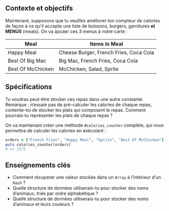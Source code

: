 ## Contexte et objectifs

Maintenant, supposons que tu veuilles améliorer ton compteur de calories de façon à ce qu’il accepte une liste de boissons, burgers, garnitures **et MENUS** (meals). On va ajouter ces 3 menus à notre carte :

<table class="table">
  <thead>
    <tr>
      <th>Meal</th>
      <th>Items in Meal</th>
    </tr>
  </thead>
  <tbody>
    <tr>
      <td>Happy Meal</td>
      <td>Cheese Burger, French Fries, Coca Cola</td>
    </tr>
    <tr>
      <td>Best Of Big Mac</td>
      <td>Big Mac, French Fries, Coca Cola</td>
    </tr>
    <tr>
      <td>Best Of McChicken</td>
      <td>McChicken, Salad, Sprite</td>
    </tr>
  </tbody>
</table>

## Spécifications

Tu voudras peut-être stocker ces repas dans une autre constante. Remarque : n’essaie pas de pré-calculer les calories de chaque repas,
contente-toi de stocker les plats qui composent le repas. Comment pourrais-tu représenter les plats de chaque repas ?

On va maintenant créer une méthode `#calories_counter` complète, qui nous permettra de calculer les calories en exécutant :

```ruby
orders = ["French Fries", "Happy Meal", "Sprite", "Best Of McChicken"]
puts calories_counter(orders)
# => 1575
```

## Enseignements clés

- Comment récupérer une valeur stockée dans un `Array` à l’intérieur d’un `Hash` ?
- Quelle structure de données utiliserais-tu pour stocker des noms d’animaux, triés par ordre alphabétique ?
- Quelle structure de données utiliserais-tu pour stocker des noms d’animaux et leurs couleurs ?
